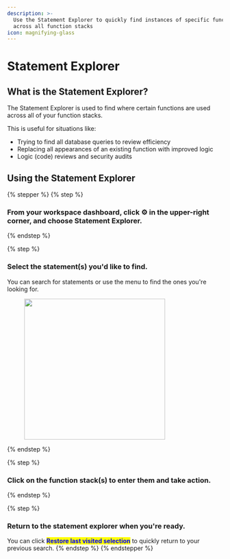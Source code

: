 ```yaml
---
description: >-
  Use the Statement Explorer to quickly find instances of specific functions
  across all function stacks
icon: magnifying-glass
---
```


# Statement Explorer

## What is the Statement Explorer?

The Statement Explorer is used to find where certain functions are used across all of your function stacks.

This is useful for situations like:

* Trying to find all database queries to review efficiency
* Replacing all appearances of an existing function with improved logic
* Logic (code) reviews and security audits

## Using the Statement Explorer

{% stepper %}
{% step %}
### From your workspace dashboard, click :gear: in the upper-right corner, and choose Statement Explorer.


{% endstep %}

{% step %}
### Select the statement(s) you'd like to find.

You can search for statements or use the menu to find the ones you're looking for.

<div align="left"><figure><img src="../.gitbook/assets/CleanShot 2025-04-09 at 09.29.33.png" alt="" width="329"><figcaption></figcaption></figure></div>
{% endstep %}

{% step %}
### Click on the function stack(s) to enter them and take action.


{% endstep %}

{% step %}
### Return to the statement explorer when you're ready.

You can click <mark style="color:blue;">**Restore last visited selection**</mark> to quickly return to your previous search.
{% endstep %}
{% endstepper %}
